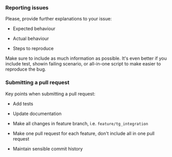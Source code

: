 ### Reporting issues

Please, provide further explanations to your issue:

- Expected behaviour

- Actual behaviour

- Steps to reproduce

Make sure to include as much information as possible. It's even better if you include test, showin failing scenario,
or all-in-one script to make easier to reproduce the bug.

### Submitting a pull request

Key points when submitting a pull request:

- Add tests

- Update documentation

- Make all changes in feature branch, i.e. `feature/tg_integration`

- Make one pull request for each feature, don't include all in one pull request

- Maintain sensible commit history
